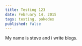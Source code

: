 ```yaml
---
title: Testing 123
date: February 14, 2015
tags: testing, pokedex
published: false
---
```


My name is steve and i write blogs.
